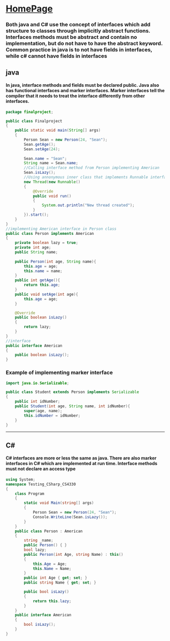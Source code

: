 # [HomePage](README.md)


### Both java and C# use the concept of interfaces which add structure to classes through implicitly abstract functions. Interfaces methods must be abstract and contain no implementation, but do not have to have the abstract keyword. Common practice in java is to not have fields in interfaces, while c# cannot have fields in interfaces

## java
#### In java, interface methods and fields must be declared public. Java also has functional interfaces and marker interfaces. Marker interfaces tell the compiler that it needs to treat the interface differently from other interfaces.
```java
package finalproject;

public class Finalproject
{
    public static void main(String[] args)
    {        
        Person Sean = new Person(24, "Sean");
        Sean.getAge();
        Sean.setAge(24);
        
        Sean.name = "Sean";
        String name = Sean.name;
        //Calling interface method from Person implementing American
        Sean.isLazy();
        //Using annonymous inner class that implements Runnable interface to create a thread
        new Thread(new Runnable()
        {
            @Override
            public void run()
            {
                System.out.println("New thread created");
            }
        }).start();
    }
}
//implementing American interface in Person class
public class Person implements American
{
    private boolean lazy = true;
    private int age;
    public String name;
    
    public Person(int age, String name){
        this.age = age;
        this.name = name;
    }
    public int getAge(){
        return this.age;
    }
    public void setAge(int age){
        this.age = age;
    }

    @Override
    public boolean isLazy()
    {
        return lazy;
    }
}
//interface
public interface American
{
    public boolean isLazy();
}
```
### Example of implementing marker interface
```java
import java.io.Serializable;

public class Student extends Person implements Serializable
{
    public int idNumber;
    public Student(int age, String name, int idNumber){
        super(age, name);
        this.idNumber = idNumber;
    }
}
```
---
## C#
#### C# interfaces are more or less the same as java. There are also marker interfaces in C# which are implemented at run time. Interface methods must not declare an access type
```CS
using System;
namespace Testing_CSharp_CS4330
{
    class Program
    {
        static void Main(string[] args)
        {
            Person Sean = new Person(24, "Sean");
            Console.WriteLine(Sean.isLazy());
        }
    }
    public class Person : American
    {
        string _name;
        public Person() { }
        bool lazy;
        public Person(int Age, string Name) : this()
        {
            this.Age = Age;
            this.Name = Name;
        }
        public int Age { get; set; }
        public string Name { get; set; }

        public bool isLazy()
        {
            return this.lazy;
        }
    }
    public interface American
    {
        bool isLazy();
    }
}
```